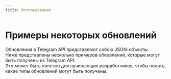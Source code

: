 ```yaml
---
title: Использование
---
```


# Примеры некоторых обновлений
Обновления в Telegram API представляют собою JSON-объекты.  
Ниже представлены несколько примеров обновлений, которые могут быть получены из Telegram API.  
Это может быть полезно для начинающих разработчиков, чтобы понять, какие типы обновлений могут быть получены.

<CardGrid>
  <Card
    title="Новое сообщение"
    details="Данные о новом сообщении"
    href="/TGZ-Doc/json/message"
    icon="✉️"
  />
  <Card
    title="Новое сообщение с медиа"
    details="Данные о новом сообщении с прикреплённым медиа"
    href="/TGZ-Doc/json/message_media"
    icon="✉️"
  />
  <Card
    title="Новое сообщение со стикером"
    details="Данные о новом сообщении, представляющий из себя стикер"
    href="/TGZ-Doc/json/message_sticker"
    icon="✉️"
  />
  <Card
    title="Новое голосовое сообщение или видео-сообщение"
    details="Данные о новом голосовом и видео-сообщении"
    href="/TGZ-Doc/json/message_voice&videoNote"
    icon="✉️"
  />
  <Card
    title="Новое сообщение с ссылками"
    details="Данные о новом сообщении, в котором содержатся ссылки"
    href="/TGZ-Doc/json/message_link"
    icon="✉️"
  />
  <Card
    title="Редактирование сообщения"
    details="Данные о редактировании сообщения"
    href="/TGZ-Doc/json/message_edit"
    icon="✉️"
  />
  <Card
    title="Приглашение и исключение пользователя"
    details="Данные о приглашении и исключении пользователя"
    href="/TGZ-Doc/json/message_invite&kick"
    icon="✉️"
  />
  <Card
    title="Изменение названия чата"
    details="Данные об изменении названия чата"
    href="/TGZ-Doc/json/message_title"
    icon="✉️"
  />
  <Card
    title="Нажатие на inline-кнопку"
    details="Данные о нажатии inline-кнопки"
    href="/TGZ-Doc/json/message_buttonInline"
    icon="✉️"
  />
  <Card
    title="Нажатие на кнопку в inline-режиме"
    details="Данные о нажатии кнопки в inline-режиме"
    href="/TGZ-Doc/json/message_buttonInlineMode"
    icon="✉️"
  />





</CardGrid>
